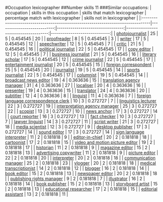 #Occupation lexicographer
##Number skills 11
###Similar occupations:
| occupation                                                                        |   skills in this occupation |   skills that match lexicographer |   percentage match with lexicographer |   skills not in lexicographer |
|:----------------------------------------------------------------------------------|----------------------------:|----------------------------------:|--------------------------------------:|------------------------------:|
| [photojournalist](photojournalist.md)                                             |                          25 |                                 5 |                              0.454545 |                            20 |
| [proofreader](proofreader.md)                                                     |                           8 |                                 5 |                              0.454545 |                             3 |
| [writer](writer.md)                                                               |                          17 |                                 5 |                              0.454545 |                            12 |
| [speechwriter](speechwriter.md)                                                   |                          12 |                                 5 |                              0.454545 |                             7 |
| [critic](critic.md)                                                               |                          21 |                                 5 |                              0.454545 |                            16 |
| [political journalist](political_journalist.md)                                   |                          22 |                                 5 |                              0.454545 |                            17 |
| [copy editor](copy_editor.md)                                                     |                          12 |                                 5 |                              0.454545 |                             7 |
| [business journalist](business_journalist.md)                                     |                          21 |                                 5 |                              0.454545 |                            16 |
| [literary scholar](literary_scholar.md)                                           |                          17 |                                 5 |                              0.454545 |                            12 |
| [crime journalist](crime_journalist.md)                                           |                          22 |                                 5 |                              0.454545 |                            17 |
| [entertainment journalist](entertainment_journalist.md)                           |                          20 |                                 5 |                              0.454545 |                            15 |
| [foreign correspondent](foreign_correspondent.md)                                 |                          25 |                                 5 |                              0.454545 |                            20 |
| [journalist](journalist.md)                                                       |                          19 |                                 5 |                              0.454545 |                            14 |
| [sports journalist](sports_journalist.md)                                         |                          22 |                                 5 |                              0.454545 |                            17 |
| [columnist](columnist.md)                                                         |                          19 |                                 5 |                              0.454545 |                            14 |
| [broadcast news editor](broadcast_news_editor.md)                                 |                          19 |                                 4 |                              0.363636 |                            15 |
| [translation agency manager](translation_agency_manager.md)                       |                          31 |                                 4 |                              0.363636 |                            27 |
| [localiser](localiser.md)                                                         |                          20 |                                 4 |                              0.363636 |                            16 |
| [presenter](presenter.md)                                                         |                          19 |                                 4 |                              0.363636 |                            15 |
| [translator](translator.md)                                                       |                          24 |                                 4 |                              0.363636 |                            20 |
| [subtitler](subtitler.md)                                                         |                          12 |                                 4 |                              0.363636 |                             8 |
| [linguist](linguist.md)                                                           |                          11 |                                 4 |                              0.363636 |                             7 |
| [foreign language correspondence clerk](foreign_language_correspondence_clerk.md) |                          10 |                                 3 |                              0.272727 |                             7 |
| [linguistics lecturer](linguistics_lecturer.md)                                   |                          22 |                                 3 |                              0.272727 |                            19 |
| [interpretation agency manager](interpretation_agency_manager.md)                 |                          25 |                                 3 |                              0.272727 |                            22 |
| [scopist](scopist.md)                                                             |                          13 |                                 3 |                              0.272727 |                            10 |
| [news anchor](news_anchor.md)                                                     |                          17 |                                 3 |                              0.272727 |                            14 |
| [court reporter](court_reporter.md)                                               |                          16 |                                 3 |                              0.272727 |                            13 |
| [fact checker](fact_checker.md)                                                   |                          10 |                                 3 |                              0.272727 |                             7 |
| [lawyer linguist](lawyer_linguist.md)                                             |                          14 |                                 3 |                              0.272727 |                            11 |
| [script writer](script_writer.md)                                                 |                          21 |                                 3 |                              0.272727 |                            18 |
| [media scientist](media_scientist.md)                                             |                          12 |                                 3 |                              0.272727 |                             9 |
| [desktop publisher](desktop_publisher.md)                                         |                          17 |                                 3 |                              0.272727 |                            14 |
| [sound editor](sound_editor.md)                                                   |                          17 |                                 3 |                              0.272727 |                            14 |
| [sign language interpreter](sign_language_interpreter.md)                         |                          11 |                                 2 |                              0.181818 |                             9 |
| [editor-in-chief](editor-in-chief.md)                                             |                          20 |                                 2 |                              0.181818 |                            18 |
| [cartoonist](cartoonist.md)                                                       |                          17 |                                 2 |                              0.181818 |                            15 |
| [video and motion picture editor](video_and_motion_picture_editor.md)             |                          19 |                                 2 |                              0.181818 |                            17 |
| [historian](historian.md)                                                         |                          11 |                                 2 |                              0.181818 |                             9 |
| [magazine editor](magazine_editor.md)                                             |                          15 |                                 2 |                              0.181818 |                            13 |
| [advertising copywriter](advertising_copywriter.md)                               |                          11 |                                 2 |                              0.181818 |                             9 |
| [picture editor](picture_editor.md)                                               |                          22 |                                 2 |                              0.181818 |                            20 |
| [interpreter](interpreter.md)                                                     |                          20 |                                 2 |                              0.181818 |                            18 |
| [communication manager](communication_manager.md)                                 |                          25 |                                 2 |                              0.181818 |                            23 |
| [vlogger](vlogger.md)                                                             |                          20 |                                 2 |                              0.181818 |                            18 |
| [medical transcriptionist](medical_transcriptionist.md)                           |                          14 |                                 2 |                              0.181818 |                            12 |
| [blogger](blogger.md)                                                             |                          16 |                                 2 |                              0.181818 |                            14 |
| [book editor](book_editor.md)                                                     |                          15 |                                 2 |                              0.181818 |                            13 |
| [newspaper editor](newspaper_editor.md)                                           |                          20 |                                 2 |                              0.181818 |                            18 |
| [publishing rights manager](publishing_rights_manager.md)                         |                           9 |                                 2 |                              0.181818 |                             7 |
| [illustrator](illustrator.md)                                                     |                          16 |                                 2 |                              0.181818 |                            14 |
| [book publisher](book_publisher.md)                                               |                          15 |                                 2 |                              0.181818 |                            13 |
| [storyboard artist](storyboard_artist.md)                                         |                          15 |                                 2 |                              0.181818 |                            13 |
| [educational researcher](educational_researcher.md)                               |                          17 |                                 2 |                              0.181818 |                            15 |
| [editorial assistant](editorial_assistant.md)                                     |                          13 |                                 2 |                              0.181818 |                            11 |
